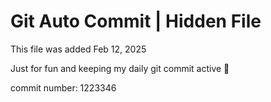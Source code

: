 # Git Auto Commit | Hidden File

This file was added Feb 12, 2025

Just for fun and keeping my daily git commit active 🤪

commit number: 1223346
